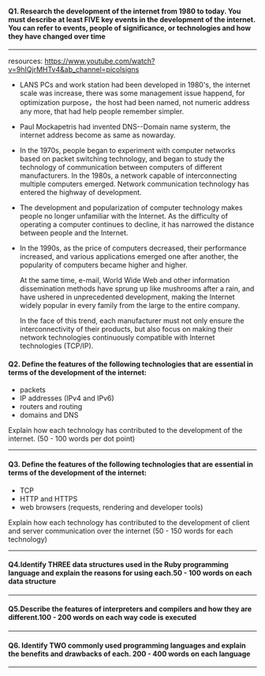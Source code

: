 #### Q1. Research the development of the internet from 1980 to today. You must describe at least FIVE key events in the development of the internet. You can refer to events, people of significance, or technologies and how they have changed over time

---

resources: <https://www.youtube.com/watch?v=9hIQjrMHTv4&ab_channel=picolsigns>

- LANS PCs and work station had been developed in 1980's, the internet scale was increase, there was some management issue happend, for optimization purpose，the host had been named, not numeric address any more, that had help people remember simpler.

- Paul Mockapetris had invented DNS--Domain name systerm, the internet address become as same as nowarday.

- In the 1970s, people began to experiment with computer networks based on packet switching technology, and began to study the technology of communication between computers of different manufacturers. In the 1980s, a network capable of interconnecting multiple computers emerged. Network communication technology has entered the highway of development.

- The development and popularization of computer technology makes people no longer unfamiliar with the Internet. As the difficulty of operating a computer continues to decline, it has narrowed the distance between people and the Internet.

- In the 1990s, as the price of computers decreased, their performance increased, and various applications emerged one after another, the popularity of computers became higher and higher.

  At the same time, e-mail, World Wide Web and other information dissemination methods have sprung up like mushrooms after a rain, and have ushered in unprecedented development, making the Internet widely popular in every family from the large to the entire company.

  In the face of this trend, each manufacturer must not only ensure the interconnectivity of their products, but also focus on making their network technologies continuously compatible with Internet technologies (TCP/IP).

#### Q2. Define the features of the following technologies that are essential in terms of the development of the internet:

- packets
- IP addresses (IPv4 and IPv6)
- routers and routing
- domains and DNS

Explain how each technology has contributed to the development of the internet.
(50 - 100 words per dot point)

---

#### Q3. Define the features of the following technologies that are essential in terms of the development of the internet:

- TCP
- HTTP and HTTPS
- web browsers (requests, rendering and developer tools)

Explain how each technology has contributed to the development of client and server communication over the internet (50 - 150 words for each technology)

---

#### Q4.Identify THREE data structures used in the Ruby programming language and explain the reasons for using each.50 - 100 words on each data structure

---

#### Q5.Describe the features of interpreters and compilers and how they are different.100 - 200 words on each way code is executed

---

#### Q6. Identify TWO commonly used programming languages and explain the benefits and drawbacks of each. 200 - 400 words on each language

---
